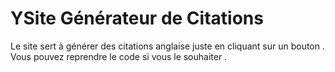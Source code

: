 <h1>YSite Générateur de Citations</h1>

Le site sert à générer des citations anglaise juste en cliquant sur un bouton .
Vous pouvez reprendre le code si vous le souhaiter .
